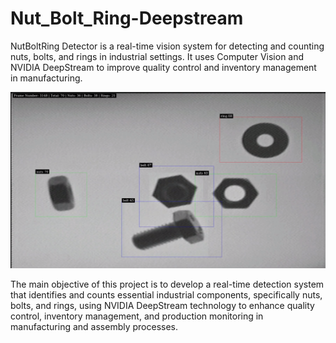 # Nut_Bolt_Ring-Deepstream
NutBoltRing Detector is a real-time vision system for detecting and counting nuts, bolts, and rings in industrial settings. It uses Computer Vision and NVIDIA DeepStream to improve quality control and inventory management in manufacturing.

![NutBoltRing-Detection Image Result](resources/result.png)

The main objective of this project is to develop a real-time detection system that identifies and counts essential industrial components, specifically nuts, bolts, and rings, using NVIDIA DeepStream technology to enhance quality control, inventory management, and production monitoring in manufacturing and assembly processes.
